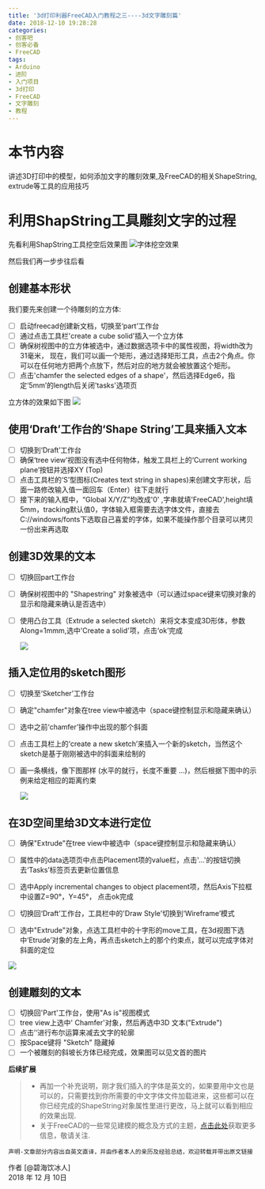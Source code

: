 ```yaml
---
title: '3d打印利器FreeCAD入门教程之三----3d文字雕刻篇'
date: 2018-12-10 19:28:28
categories:
- 创客吧
- 创客必备
- FreeCAD
tags:
- Arduino
- 进阶
- 入门项目
- 3d打印
- FreeCAD
- 文字雕刻
- 教程
---
```


# 本节内容
讲述3D打印中的模型，如何添加文字的雕刻效果,及FreeCAD的相关ShapeString, extrude等工具的应用技巧


#  利用ShapString工具雕刻文字的过程

先看利用ShapString工具挖空后效果图
  ![字体挖空效果](https://raw.githubusercontent.com/liruixue/muqiaosite/master/images/freecad-shape-str/shapeString-completed-preview.jpg)
<!-- more --> 
然后我们再一步步往后看

## 创建基本形状
我们要先来创建一个待雕刻的立方体:
- [ ] 启动freecad创建新文档，切换至‘part’工作台
- [ ] 通过点击工具栏'create a cube solid'插入一个立方体
- [ ] 确保树视图中的立方体被选中，通过数据选项卡中的属性视图，将width改为31毫米，
现在，我们可以画一个矩形，通过选择矩形工具，点击2个角点。你可以在任何地方把两个点放下，然后对应的地方就会被放置这个矩形。
- [ ] 点击'chamfer the selected edges of a shape'，然后选择Edge6，指定‘5mm’的length后关闭'tasks'选项页
 
立方体的效果如下图
  ![ ](https://raw.githubusercontent.com/liruixue/muqiaosite/master/images/freecad-shape-str/chamfer-BasicShape.jpg)

  
## 使用‘Draft’工作台的‘Shape String’工具来插入文本
- [ ] 切换到‘Draft’工作台
- [ ] 确保‘tree view’视图没有选中任何物体，触发工具栏上的‘Current working plane’按钮并选择XY (Top)
- [ ] 点击工具栏的‘S’型图标(Creates text string in shapes)来创建文字形状，后面一路修改输入值一面回车（Enter）往下走就行
- [ ] 接下来的输入框中，“Global X/Y/Z”均改成'0' ,字串就填'FreeCAD',height填5mm，tracking默认值0，字体输入框需要去选字体文件，直接去C://windows/fonts下选取自己喜爱的字体，如果不能操作那个目录可以拷贝一份出来再选取

## 创建3D效果的文本
- [ ] 切换回part工作台
- [ ] 确保树视图中的 "Shapestring" 对象被选中（可以通过space键来切换对象的显示和隐藏来确认是否选中）
- [ ] 使用凸台工具（Extrude a selected sketch）来将文本变成3D形体，参数Along=1mmm,选中'Create a solid'项，点击‘ok’完成
 

  ![ ](https://raw.githubusercontent.com/liruixue/muqiaosite/master/images/freecad-shape-str/draftShapeString-extrude.jpg)

## 插入定位用的sketch图形
- [ ] 切换至‘Sketcher’工作台
- [ ] 确定"chamfer"对象在tree view中被选中（space键控制显示和隐藏来确认）
- [ ] 选中之前‘chamfer’操作中出现的那个斜面
- [ ] 点击工具栏上的‘create a new sketch’来插入一个新的sketch，当然这个sketch是基于刚刚被选中的斜面来绘制的
- [ ] 画一条横线，像下图那样 (水平的就行，长度不重要 ...)，然后根据下图中的示例来给定相应的距离约束
 

  ![ ](https://raw.githubusercontent.com/liruixue/muqiaosite/master/images/freecad-shape-str/positionsketch-constraints.jpg)


## 在3D空间里给3D文本进行定位
- [ ] 确保"Extrude"在tree view中被选中（space键控制显示和隐藏来确认）
- [ ] 属性中的data选项页中点击Placement项的value栏，点击'...'的按钮切换去‘Tasks’标签页去更新位置信息
- [ ] 选中Apply incremental changes to object placement项，然后Axis下拉框中设置Z=90°，Y=45°， 点击ok完成
- [ ] 切换回‘Draft’工作台，工具栏中的'Draw Style'切换到‘Wireframe’模式
- [ ]  选中"Extrude"对象，点选工具栏中的十字形的move工具，在3d视图下选中‘Etrude’对象的左上角，再点击sketch上的那个约束点，就可以完成字体对斜面的定位
 

  ![ ](https://raw.githubusercontent.com/liruixue/muqiaosite/master/images/freecad-shape-str/shapeString_Position.jpg)

  
## 创建雕刻的文本
- [ ] 切换回'Part'工作台，使用"As is"视图模式
- [ ] tree view上选中' Chamfer'对象，然后再选中3D 文本("Extrude")
- [ ] 点击’‘进行布尔运算来减去文字的轮廓
- [ ] 按Space键将 "Sketch" 隐藏掉
- [ ] 一个被雕刻的斜坡长方体已经完成，效果图可以见文首的图片
 
**后续扩展**
> * 再加一个补充说明，刚才我们插入的字体是英文的，如果要用中文也是可以的，只需要找到你所需要的中文字体文件加载进来，这些都可以在你已经完成的ShapeString对象属性里进行更改，马上就可以看到相应的效果出现.
> * 关于FreeCAD的一些常见建模的概念及方式的主题，[点击此处](http://limuqiao.com/categories/%E5%88%9B%E5%AE%A2%E5%90%A7/%E5%88%9B%E5%AE%A2%E5%BF%85%E5%A4%87/FreeCAD/)获取更多信息，敬请关注.

    声明-文章部分内容出自英文直译，并由作者本人的亲历及经验总结，欢迎转载并带出原文链接

作者 [@碧海饮冰人]    
2018 年 12 月 10日    


